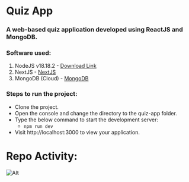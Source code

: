 # Quiz App
### A web-based quiz application developed using ReactJS and MongoDB.

### Software used:
1. NodeJS v18.18.2 - [Download Link](https://nodejs.org/download/release/v18.18.2/node-v18.18.2-x64.msi)
2. NextJS - [NextJS](https://nextjs.org/)
3. MongoDB (Cloud) - [MongoDB](https://www.mongodb.com/)

### Steps to run the project:
- Clone the project.
- Open the console and change the directory to the quiz-app folder.
- Type the below command to start the development server:
  - `npm run dev` 
- Visit http://localhost:3000 to view your application.

# Repo Activity:
![Alt](https://repobeats.axiom.co/api/embed/f90c8defedf41c9e4e17a3cd64cb8410c3a75d2e.svg "Repobeats analytics image")
